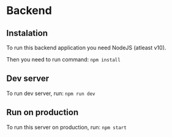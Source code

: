 # Backend

## Instalation

To run this backend application you need NodeJS (atleast v10).

Then you need to run command: `npm install`

## Dev server

To run dev server, run: `npm run dev`

## Run on production

To run this server on production, run: `npm start`